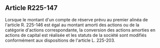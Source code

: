 Article R225-147
----
Lorsque le montant d'un compte de réserve prévu au premier alinéa de l'article
R. 225-146 est égal au montant amorti des actions ou de la catégorie d'actions
correspondante, la conversion des actions amorties en actions de capital est
réalisée et les statuts de la société sont modifiés conformément aux
dispositions de l'article L. 225-203.
